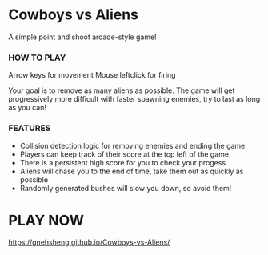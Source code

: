 # Cowboys vs Aliens

A simple point and shoot arcade-style game!

### HOW TO PLAY

Arrow keys for movement
Mouse leftclick for firing

Your goal is to remove as many aliens as possible. The game will get progressively more difficult with faster spawning enemies, try to last as long as you can!

### FEATURES

- Collision detection logic for removing enemies and ending the game
- Players can keep track of their score at the top left of the game
- There is a persistent high score for you to check your progess
- Aliens will chase you to the end of time, take them out as quickly as possible
- Randomly generated bushes will slow you down, so avoid them!


# PLAY NOW
https://gnehsheng.github.io/Cowboys-vs-Aliens/